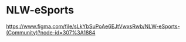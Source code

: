 # NLW-eSports

https://www.figma.com/file/sLkYbSuPoAe6EJtVwxsRwb/NLW-eSports-(Community)?node-id=307%3A1884
